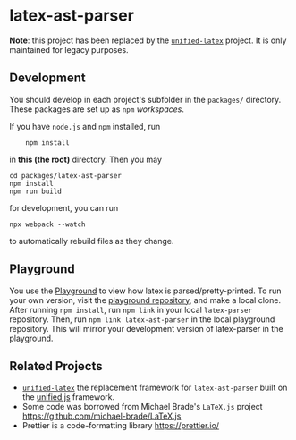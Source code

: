 # latex-ast-parser

**Note**: this project has been replaced by the [`unified-latex`](https://github.com/siefkenj/unified-latex) project.
It is only maintained for legacy purposes.

## Development

You should develop in each project's subfolder in the `packages/` directory.
These packages are set up as `npm` _workspaces_.

If you have `node.js` and `npm` installed, run
```
	npm install
```
in **this (the root)** directory. Then you may 
```
cd packages/latex-ast-parser
npm install
npm run build
```

for development, you can run
```
npx webpack --watch
```
to automatically rebuild files as they change.

## Playground

You use the [Playground](https://siefkenj.github.io/latex-parser-playground) to view
how latex is parsed/pretty-printed. To run your own version, visit the [playground repository](https://github.com/siefkenj/latex-parser-playground),
and make a local clone. After running `npm install`, run `npm link` in your local `latex-parser` repository. Then, run `npm link latex-ast-parser`
in the local playground repository. This will mirror your development version of latex-parser in the playground.

## Related Projects

  * [`unified-latex`](https://github.com/siefkenj/unified-latex) the replacement framework for `latex-ast-parser` built on the [unified.js](https://unifiedjs.com/) framework.
  * Some code was borrowed from Michael Brade's `LaTeX.js` project https://github.com/michael-brade/LaTeX.js
  * Prettier is a code-formatting library https://prettier.io/


